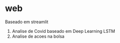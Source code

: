 # web

Baseado em streamlit 
1. Analise de Covid baseado em Deep Learning LSTM
2. Analise de acoes na bolsa
